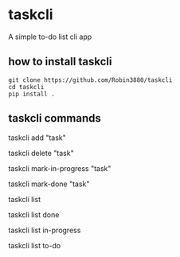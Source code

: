 # taskcli

A simple to-do list cli app

## how to install taskcli
```
git clone https://github.com/Robin3880/taskcli
cd taskcli
pip install .
```
## taskcli commands
taskcli add "task"

taskcli delete "task"

taskcli mark-in-progress "task"

taskcli mark-done "task"

taskcli list

taskcli list done

taskcli list in-progress

taskcli list to-do
